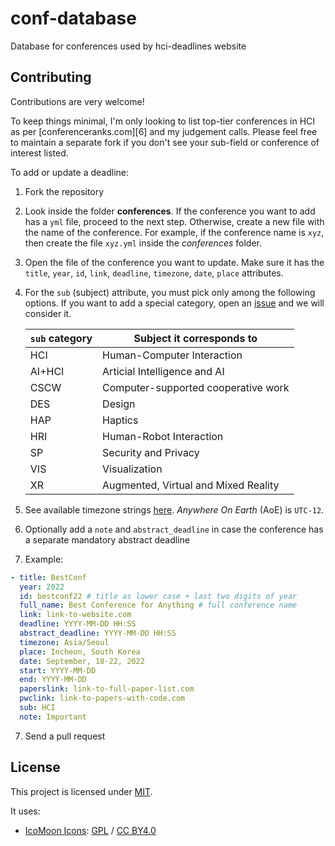 # conf-database

Database for conferences used by hci-deadlines website

## Contributing

Contributions are very welcome!

To keep things minimal, I'm only looking to list top-tier conferences in HCI as per [conferenceranks.com][6] and my judgement calls. Please feel free to maintain a separate fork if you don't see your sub-field or conference of interest listed.

To add or update a deadline:

1. Fork the repository
2. Look inside the folder **conferences**. If the conference you want to add has a `yml` file, proceed to the next step. Otherwise, create a new file with the name of the conference. For example, if the conference name is `xyz`, then create the file `xyz.yml` inside the _conferences_ folder.
3. Open the file of the conference you want to update. Make sure it has the `title`, `year`, `id`, `link`, `deadline`, `timezone`, `date`, `place` attributes.
4. For the `sub` (subject) attribute, you must pick only among the following options. If you want to add a special category, open an [issue](https://github.com/hci-deadlines/conf-database/issues) and we will consider it.

   | `sub` category | Subject it corresponds to            |
   | -------------- | ------------------------------------ |
   | HCI            | Human-Computer Interaction           |
   | AI+HCI         | Articial Intelligence and AI         |
   | CSCW           | Computer-supported cooperative work  |
   | DES            | Design                               |
   | HAP            | Haptics                              |
   | HRI            | Human-Robot Interaction              |
   | SP             | Security and Privacy                 |
   | VIS            | Visualization                        |
   | XR             | Augmented, Virtual and Mixed Reality |

5. See available timezone strings [here](https://momentjs.com/timezone/). _Anywhere On Earth_ (AoE) is `UTC-12`.
6. Optionally add a `note` and `abstract_deadline` in case the conference has a separate mandatory abstract deadline
7. Example:

```yaml
- title: BestConf
  year: 2022
  id: bestconf22 # title as lower case + last two digits of year
  full_name: Best Conference for Anything # full conference name
  link: link-to-website.com
  deadline: YYYY-MM-DD HH:SS
  abstract_deadline: YYYY-MM-DD HH:SS
  timezone: Asia/Seoul
  place: Incheon, South Korea
  date: September, 18-22, 2022
  start: YYYY-MM-DD
  end: YYYY-MM-DD
  paperslink: link-to-full-paper-list.com
  pwclink: link-to-papers-with-code.com
  sub: HCI
  note: Important
```

7. Send a pull request

## License

This project is licensed under [MIT][1].

It uses:

- [IcoMoon Icons](https://icomoon.io/#icons-icomoon): [GPL](http://www.gnu.org/licenses/gpl.html) / [CC BY4.0](http://creativecommons.org/licenses/by/4.0/)

[1]: https://abhshkdz.mit-license.org/
